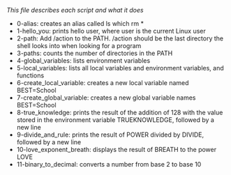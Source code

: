 *This file describes each script and what it does*
- 0-alias: creates an alias called ls which rm *
- 1-hello_you: prints hello user, where user is the current Linux user
- 2-path: Add /action to the PATH. /action should be the last directory the shell looks into when looking for a program
- 3-paths: counts the number of directories in the PATH
- 4-global_variables: lists environment variables
- 5-local_variables:  lists all local variables and environment variables, and functions
- 6-create_local_variable: creates a new local variable named BEST=School
- 7-create_global_variable: creates a new global variable names BEST=School
- 8-true_knowledge: prints the result of the addition of 128 with the value stored in the environment variable TRUEKNOWLEDGE, followed by a new line
- 9-divide_and_rule: prints the result of POWER divided by DIVIDE, followed by a new line
- 10-love_exponent_breath: displays the result of BREATH to the power LOVE
- 11-binary_to_decimal: converts a number from base 2 to base 10
